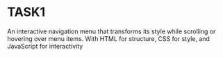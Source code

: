 # TASK1
An interactive navigation menu that transforms its style while scrolling or hovering over menu items. With HTML for structure, CSS for style, and JavaScript for interactivity
